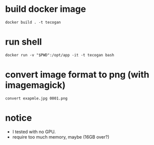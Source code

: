 # build docker image

```
docker build . -t tecogan
```

# run shell
```
docker run -v "$PWD":/opt/app -it -t tecogan bash
```

# convert image format to png (with imagemagick)
```
convert exapmle.jpg 0001.png
```

# notice

- I tested with no GPU.
- require too much memory, maybe (16GB over?)
